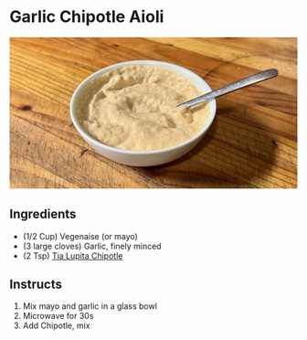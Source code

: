 # Garlic Chipotle Aioli

![](Garlic_Chipotle_Aioli.jpg)

## Ingredients

* (1/2 Cup) Vegenaise (or mayo)
* (3 large cloves) Garlic, finely minced
* (2 Tsp) [Tia Lupita Chipotle](https://tialupitafoods.com/products/chipotle-hot-sauce)

## Instructs

1. Mix mayo and garlic in a glass bowl
2. Microwave for 30s
3. Add Chipotle, mix